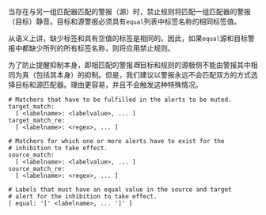 当存在与另一组匹配器匹配的警报（源）时，禁止规则将匹配一组匹配器的警报（目标）静音。目标和源警报必须具有`equal`列表中标签名称的相同标签值。

从语义上讲，缺少标签和具有空值的标签是相同的。因此，如果`equal`源和目标警报中都缺少所列的所有标签名称，则将应用禁止规则。

为了防止提醒抑制本身，即相匹配的警报*既*目标和规则的源极侧不能由警报其中相同为真（包括其本身）的抑制。但是，我们建议以警报永远不会匹配双方的方式选择目标和源匹配器。理由更容易，并且不会触发这种特殊情况。
~~~
# Matchers that have to be fulfilled in the alerts to be muted.
target_match:
  [ <labelname>: <labelvalue>, ... ]
target_match_re:
  [ <labelname>: <regex>, ... ]

# Matchers for which one or more alerts have to exist for the
# inhibition to take effect.
source_match:
  [ <labelname>: <labelvalue>, ... ]
source_match_re:
  [ <labelname>: <regex>, ... ]

# Labels that must have an equal value in the source and target
# alert for the inhibition to take effect.
[ equal: '[' <labelname>, ... ']' ]
~~~